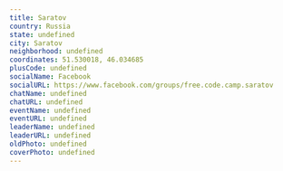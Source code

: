```yaml
---
title: Saratov
country: Russia
state: undefined
city: Saratov
neighborhood: undefined
coordinates: 51.530018, 46.034685
plusCode: undefined
socialName: Facebook
socialURL: https://www.facebook.com/groups/free.code.camp.saratov
chatName: undefined
chatURL: undefined
eventName: undefined
eventURL: undefined
leaderName: undefined
leaderURL: undefined
oldPhoto: undefined
coverPhoto: undefined
---
```

